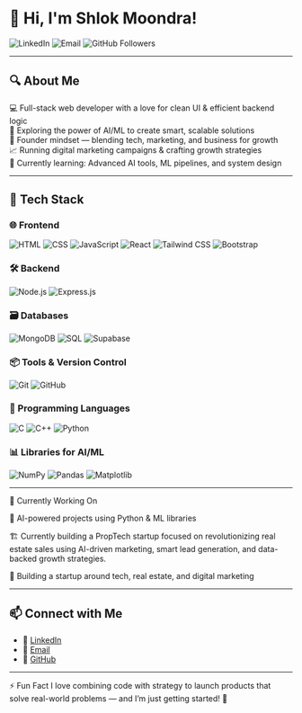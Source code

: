 # 👋 Hi, I'm Shlok Moondra!

![LinkedIn](https://img.shields.io/badge/LinkedIn-Connect-blue?logo=linkedin&style=for-the-badge&link=https://https://www.linkedin.com/in/shlok-moondra/)
![Email](https://img.shields.io/badge/Email-Mail_Me-red?logo=gmail&style=for-the-badge&link=mailto:shlokmoondra5433@gmail.com)
![GitHub Followers](https://img.shields.io/github/followers/yourusername?label=Follow&style=for-the-badge)

---

## 🔍 About Me

💻 Full-stack web developer with a love for clean UI & efficient backend logic  
🧠 Exploring the power of AI/ML to create smart, scalable solutions  
🎯 Founder mindset — blending tech, marketing, and business for growth  
📈 Running digital marketing campaigns & crafting growth strategies  
🧠 Currently learning: Advanced AI tools, ML pipelines, and system design  

---

## 🚀 Tech Stack

### 🌐 Frontend
![HTML](https://img.shields.io/badge/HTML-E34F26?style=for-the-badge&logo=html5&logoColor=white)
![CSS](https://img.shields.io/badge/CSS-1572B6?style=for-the-badge&logo=css3&logoColor=white)
![JavaScript](https://img.shields.io/badge/JavaScript-F7DF1E?style=for-the-badge&logo=javascript&logoColor=black)
![React](https://img.shields.io/badge/React-61DAFB?style=for-the-badge&logo=react&logoColor=black)
![Tailwind CSS](https://img.shields.io/badge/Tailwind-38B2AC?style=for-the-badge&logo=tailwind-css&logoColor=white)
![Bootstrap](https://img.shields.io/badge/Bootstrap-7952B3?style=for-the-badge&logo=bootstrap&logoColor=white)

### 🛠️ Backend
![Node.js](https://img.shields.io/badge/Node.js-339933?style=for-the-badge&logo=node.js&logoColor=white)
![Express.js](https://img.shields.io/badge/Express-000000?style=for-the-badge&logo=express&logoColor=white)

### 🗃️ Databases
![MongoDB](https://img.shields.io/badge/MongoDB-4EA94B?style=for-the-badge&logo=mongodb&logoColor=white)
![SQL](https://img.shields.io/badge/SQL-4479A1?style=for-the-badge&logo=postgresql&logoColor=white)
![Supabase](https://img.shields.io/badge/Supabase-3ECF8E?style=for-the-badge&logo=supabase&logoColor=white)

### 📦 Tools & Version Control
![Git](https://img.shields.io/badge/Git-F05032?style=for-the-badge&logo=git&logoColor=white)
![GitHub](https://img.shields.io/badge/GitHub-181717?style=for-the-badge&logo=github&logoColor=white)

### 🔣 Programming Languages
![C](https://img.shields.io/badge/C-A8B9CC?style=for-the-badge&logo=c&logoColor=black)
![C++](https://img.shields.io/badge/C++-00599C?style=for-the-badge&logo=c%2B%2B&logoColor=white)
![Python](https://img.shields.io/badge/Python-3776AB?style=for-the-badge&logo=python&logoColor=white)

### 📊 Libraries for AI/ML
![NumPy](https://img.shields.io/badge/NumPy-013243?style=for-the-badge&logo=numpy&logoColor=white)
![Pandas](https://img.shields.io/badge/Pandas-150458?style=for-the-badge&logo=pandas&logoColor=white)
![Matplotlib](https://img.shields.io/badge/Matplotlib-3776AB?style=for-the-badge&logo=matplotlib&logoColor=white)

---

🌱 Currently Working On

🧠 AI-powered projects using Python & ML libraries

🏗️ Currently building a PropTech startup focused on revolutionizing real estate sales using AI-driven marketing, smart lead generation, and data-backed growth strategies.

📣 Building a startup around tech, real estate, and digital marketing

---

## 📫 Connect with Me

- 💼 [LinkedIn](https://https://www.linkedin.com/in/shlok-moondra/)
- 📧 [Email](mailto:shlokmoondra5433@gmail.com)
- 🐙 [GitHub](https://github.com/yourusername)

---

⚡ Fun Fact
I love combining code with strategy to launch products that solve real-world problems — and I’m just getting started! 🚀



